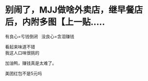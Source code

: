 # 别闹了，MJJ做啥外卖店，继早餐店后，内附多图【上一贴.....


有良心=亏钱倒闭&nbsp; &nbsp;没良心=含泪赚钱

看起来味道不错<br />
我这人口味很挑的

加油鸭，赚钱真是太难了。

美团红包不是5元吗
